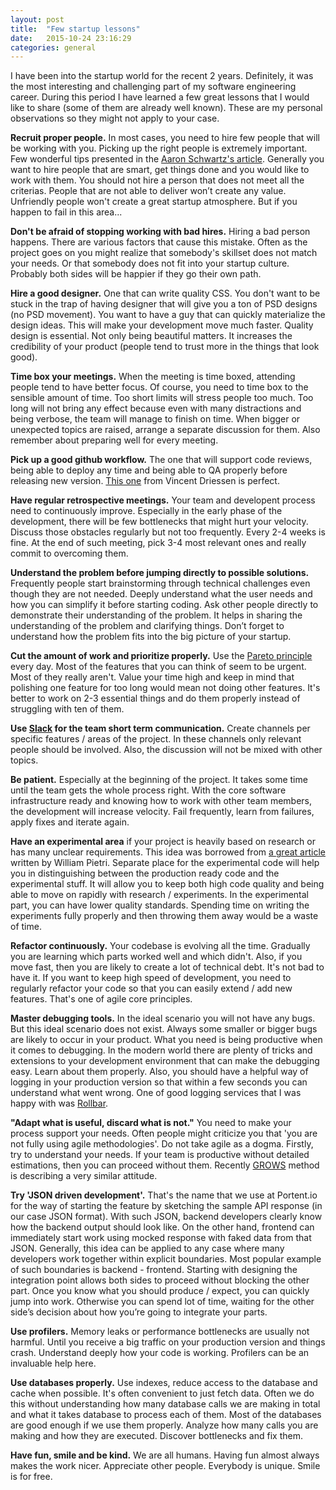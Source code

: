```yaml
---
layout: post
title:  "Few startup lessons"
date:   2015-10-24 23:16:29
categories: general
---
```

I have been into the startup world for the recent 2 years. Definitely, it was the most interesting and challenging part of my software engineering career. During this period I have learned a few great lessons that I would like to share (some of them are already well known). These are my personal observations so they might not apply to your case.

**Recruit proper people.** In most cases, you need to hire few people that will be working with you. Picking up the right people is extremely important. Few wonderful tips presented in the [Aaron Schwartz's article](http://www.aaronsw.com/weblog/hiring). Generally you want to hire people that are smart, get things done and you would like to work with them. You should not hire a person that does not meet all the criterias. People that are not able to deliver won’t create any value. Unfriendly people won't create a great startup atmosphere. But if you happen to fail in this area...

**Don't be afraid of stopping working with bad hires.** Hiring a bad person happens. There are various factors that cause this mistake. Often as the project goes on you might realize that somebody's skillset does not match your needs. Or that somebody does not fit into your startup culture. Probably both sides will be happier if they go their own path.

**Hire a good designer.** One that can write quality CSS. You don't want to be stuck in the trap of having designer that will give you a ton of PSD designs (no PSD movement). You want to have a guy that can quickly materialize the design ideas. This will make your development move much faster. Quality design is essential. Not only being beautiful matters. It increases the credibility of your product (people tend to trust more in the things that look good).

**Time box your meetings.** When the meeting is time boxed, attending people tend to have better focus. Of course, you need to time box to the sensible amount of time. Too short limits will stress people too much. Too long will not bring any effect because even with many distractions and being verbose, the team will manage to finish on time. When bigger or unexpected topics are raised, arrange a separate discussion for them. Also remember about preparing well for every meeting.

**Pick up a good github workflow.** The one that will support code reviews, being able to deploy any time and being able to QA properly before releasing new version. [This one](http://nvie.com/posts/a-successful-git-branching-model/) from Vincent Driessen is perfect.

**Have regular retrospective meetings.** Your team and developent process need to continuously improve. Especially in the early phase of the development, there will be few bottlenecks that might hurt your velocity. Discuss those obstacles regularly but not too frequently. Every 2-4 weeks is fine. At the end of such meeting, pick 3-4 most relevant ones and really commit to overcoming them.

**Understand the problem before jumping directly to possible solutions.** Frequently people start brainstorming through technical challenges even though they are not needed. Deeply understand what the user needs and how you can simplify it before starting coding. Ask other people directly to demonstrate their understanding of the problem. It helps in sharing the understanding of the problem and clarifying things. Don’t forget to understand how the problem fits into the big picture of your startup.

**Cut the amount of work and prioritize properly.** Use the [Pareto principle](https://en.wikipedia.org/wiki/Pareto_principle) every day. Most of the features that you can think of seem to be urgent. Most of they really aren't. Value your time high and keep in mind that polishing one feature for too long would mean not doing other features. It's better to work on 2-3 essential things and do them properly instead of struggling with ten of them.

**Use [Slack](https://slack.com/) for the team short term communication.** Create channels per specific features / areas of the project. In these channels only relevant people should be involved. Also, the discussion will not be mixed with other topics.

**Be patient.** Especially at the beginning of the project. It takes some time until the team gets the whole process right. With the core software infrastructure ready and knowing how to work with other team members, the development will increase velocity. Fail frequently, learn from failures, apply fixes and iterate again.

**Have an experimental area** if your project is heavily based on research or has many unclear requirements. This idea was borrowed from [a great article](http://agilefocus.com/2009/06/22/the-3-kinds-of-code/) written by William Pietri. Separate place for the experimental code will help you in distinguishing between the production ready code and the experimental stuff. It will allow you to keep both high code quality and being able to move on rapidly with research / experiments. In the experimental part, you can have lower quality standards. Spending time on writing the experiments fully properly and then throwing them away would be a waste of time.

**Refactor continuously.** Your codebase is evolving all the time. Gradually you are learning which parts worked well and which didn't. Also, if you move fast, then you are likely to create a lot of technical debt. It's not bad to have it. If you want to keep high speed of development, you need to regularly refactor your code so that you can easily extend / add new features. That's one of agile core principles.

**Master debugging tools.** In the ideal scenario you will not have any bugs. But this ideal scenario does not exist. Always some smaller or bigger bugs are likely to occur in your product. What you need is being productive when it comes to debugging. In the modern world there are plenty of tricks and extensions to your development environment that can make the debugging easy. Learn about them properly. Also, you should have a helpful way of logging in your production version so that within a few seconds you can understand what went wrong. One of good logging services that I was happy with was [Rollbar](https://rollbar.com/).

**"Adapt what is useful, discard what is not."** You need to make your process support your needs. Often people might criticize you that 'you are not fully using agile methodologies'.
Do not take agile as a dogma. Firstly, try to understand your needs. If your team is productive without detailed estimations, then you can proceed without them. Recently [GROWS](http://growsmethod.com/) method is describing a very similar attitude.

**Try 'JSON driven development'.** That's the name that we use at Portent.io for the way of starting the feature by sketching the sample API response (in our case JSON format). With such JSON, backend developers clearly know how the backend output should look like. On the other hand, frontend can immediately start work using mocked response with faked data from that JSON. Generally, this idea can be applied to any case where many developers work together within explicit boundaries. Most popular example of such boundaries is backend - frontend. Starting with designing the integration point allows both sides to proceed without blocking the other part. Once you know what you should produce / expect, you can quickly jump into work. Otherwise you can spend lot of time, waiting for the other side’s decision about how you’re going to integrate your parts.

**Use profilers.** Memory leaks or performance bottlenecks are usually not harmful. Until you receive a big traffic on your production version and things crash. Understand deeply how your code is working. Profilers can be an invaluable help here.

**Use databases properly.** Use indexes, reduce access to the database and cache when possible. It's often convenient to just fetch data. Often we do this without understanding how many database calls we are making in total and what it takes database to process each of them. Most of the databases are good enough if we use them properly. Analyze how many calls you are making and how they are executed. Discover bottlenecks and fix them.

**Have fun, smile and be kind.** We are all humans. Having fun almost always makes the work nicer. Appreciate other people. Everybody is unique. Smile is for free.
